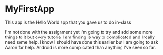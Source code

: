 MyFirstApp
==========
This app is the Hello World app that you gave us to do in-class

I'm not done with the assignment yet
I'm going to try and add some more things to it but every tutorial I am finding
is way to complicated and I really need some help. I know I should have done
this earlier but I am going to ask Aaron for help. Android is more complicated
than anything I've seen so far. 
